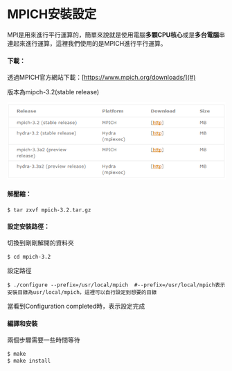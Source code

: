 # MPICH安裝設定

MPI是用來進行平行運算的，簡單來說就是使用電腦**多顆CPU核心**或是**多台電腦**串連起來進行運算，這裡我們使用的是MPICH進行平行運算。

#### 下載：

透過MPICH官方網站下載：[https://www.mpich.org/downloads/](#)

版本為mipch-3.2\(stable release\)

![](/Image/mpich.png)

#### 解壓縮：

```
$ tar zxvf mpich-3.2.tar.gz
```

#### 設定安裝路徑：

切換到剛剛解開的資料夾

```
$ cd mpich-3.2
```

設定路徑

```
$ ./configure --prefix=/usr/local/mpich  #--prefix=/usr/local/mpich表示安裝目錄為usr/local/mpich，這裡可以自行設定到想要的目錄
```

當看到Configuration completed時，表示設定完成

#### 編譯和安裝

兩個步驟需要一些時間等待

```
$ make
$ make install
```



